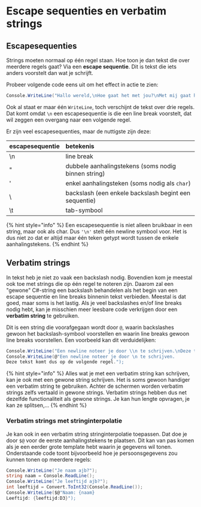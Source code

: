 # Escape sequenties en verbatim strings

## Escapesequenties

Strings moeten normaal op één regel staan. Hoe toon je dan tekst die over meerdere regels gaat? Via een **escape sequentie**. Dit is tekst die iets anders voorstelt dan wat je schrijft.

Probeer volgende code eens uit om het effect in actie te zien:

```csharp
Console.WriteLine("Hallo wereld,\nHoe gaat het met jou?\nMet mij gaat het goed.")
```

Ook al staat er maar één `WriteLine`, toch verschijnt de tekst over drie regels. Dat komt omdat `\n` een escapesequentie is die een line break voorstelt, dat wil zeggen een overgang naar een volgende regel.

Er zijn veel escapesequenties, maar de nuttigste zijn deze:

| escapesequentie | betekenis |
| :--- | :--- |
| \n | line break |
| \" | dubbele aanhalingstekens \(soms nodig binnen string\) |
| \' | enkel aanhalingsteken \(soms nodig als `char`\) |
| \\ | backslash \(een enkele backslash begint een sequentie\) |
| \t | tab-symbool |

{% hint style="info" %}
Een escapesequentie is niet alleen bruikbaar in een string, maar ook als char. Dus `'\n'` stelt één newline symbool voor. Het is dus niet zo dat er altijd maar één teken getypt wordt tussen de enkele aanhalingstekens.
{% endhint %}

## Verbatim strings

In tekst heb je niet zo vaak een backslash nodig. Bovendien kom je meestal ook toe met strings die op één regel te noteren zijn. Daarom zal een "gewone" C\#-string een backslash behandelen als het begin van een escape sequentie en line breaks binnenin tekst verbieden. Meestal is dat goed, maar soms is het lastig. Als je veel backslashes en/of line breaks nodig hebt, kan je misschien meer leesbare code verkrijgen door een **verbatim string** te gebruiken.

Dit is een string die voorafgegaan wordt door `@`, waarin backslashes gewoon het backslash-symbool voorstellen en waarin line breaks gewoon line breaks voorstellen. Een voorbeeld kan dit verduidelijken:

```csharp
Console.WriteLine("Een newline noteer je door \\n te schrijven.\nDeze tekst komt dus op de volgende regel.");
Console.WriteLine(@"Een newline noteer je door \n te schrijven.
Deze tekst komt dus op de volgende regel.");
```

{% hint style="info" %}
Alles wat je met een verbatim string kan schrijven, kan je ook met een gewone string schrijven. Het is soms gewoon handiger een verbatim string te gebruiken. Achter de schermen worden verbatim strings zelfs vertaald in gewone strings. Verbatim strings hebben dus net dezelfde functionaliteit als gewone strings. Je kan hun lengte opvragen, je kan ze splitsen,...
{% endhint %}

### Verbatim strings met stringinterpolatie

Je kan ook in een verbatim string stringinterpolatie toepassen. Dat doe je door `$@` voor de eerste aanhalingstekens te plaatsen. Dit kan van pas komen als je een eerder grote template hebt waarin je gegevens wil tonen. Onderstaande code toont bijvoorbeeld hoe je persoonsgegevens zou kunnen tonen op meerdere regels:

```csharp
Console.WriteLine("Je naam ajb?");
string naam = Console.ReadLine();
Console.WriteLine("Je leeftijd ajb?");
int leeftijd = Convert.ToInt32(Console.ReadLine());
Console.WriteLine($@"Naam: {naam}
Leeftijd: {leeftijd:D3}");
```

